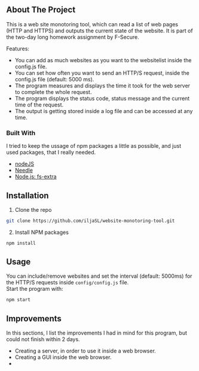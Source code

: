 ## About The Project

This is a web site monotoring tool, which can read a list of web pages (HTTP and HTTPS) and outputs the current state of the website.
It is part of the two-day long homework assignment by F-Secure.

Features:
* You can add as much websites as you want to the websitelist inside the config.js file.
* You can set how often you want to send an HTTP/S request, inside the config.js file (default: 5000 ms).
* The program measures and displays the time it took for the web server to complete the whole request.
* The program displays the status code, status message and the current time of the request.
* The output is getting stored inside a log file and can be accessed at any time.

### Built With

I tried to keep the ussage of npm packages a little as possible, and just used packages, that I really needed.

* [nodeJS](https://nodejs.org/en/)
* [Needle](https://www.npmjs.com/package/needle)
* [Node.js: fs-extra](https://www.npmjs.com/package/fs-extra)

## Installation

1. Clone the repo
```sh
git clone https://github.com/iljaSL/website-monotoring-tool.git
```
2. Install NPM packages
```sh
npm install
```
## Usage

You can include/remove websites and set the interval (default: 5000ms) for the HTTP/S requests inside `config/config.js` file. <br>
Start the program with:

```sh
npm start
```
## Improvements

In this sections, I list the improvements I had in mind for this program, but could not finish within 2 days.

* Creating a server, in order to use it inside a web browser.
* Creating a GUI inside the web browser.
*
